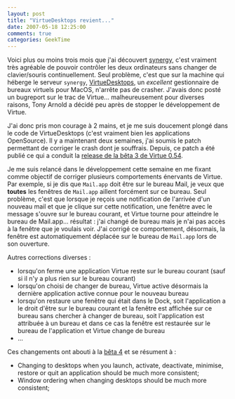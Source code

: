 ```yaml
---
layout: post
title: "VirtueDesktops revient..."
date: 2007-05-18 12:25:00
comments: true
categories: GeekTime
---
```

Voici plus ou moins trois mois que j'ai découvert [synergy](http://synergy2.sf.net), c'est vraiment très agréable de pouvoir contrôler les deux ordinateurs sans changer de clavier/souris continuellement. Seul problème, c'est que sur la machine qui héberge le serveur `synergy`, [VirtueDesktops](http://virtuedesktops.info), un _excellent_ gestionnaire de bureaux virtuels pour MacOS, n'arrête pas de crasher. J'avais donc posté un bugreport sur le trac de Virtue... malheureusement pour diverses raisons, Tony Arnold a décidé peu après de stopper le développement de Virtue.

<!-- more -->

J'ai donc pris mon courage à 2 mains, et je me suis doucement plongé dans le code de VirtueDesktops (c'est vraiment bien les applications OpenSource). Il y a maintenant deux semaines, j'ai soumis le patch permettant de corriger le crash dont je souffrais. Depuis, ce patch a été publié ce qui a conduit la [release de la bêta 3 de Virtue 0.54](http://virtuedesktops.info/index.php/2007/05/14/virtuedesktops-054-beta-3/).

Je me suis relancé dans le développement cette semaine en me fixant comme objectif de corriger plusieurs comportements énervants de Virtue. Par exemple, si je dis que `Mail.app` doit être sur le bureau Mail, je veux que __toutes__ les fenêtres de `Mail.app` aillent forcément sur ce bureau. Seul problème, c'est que lorsque je reçois une notification de l'arrivée d'un nouveau mail et que je clique sur cette notification, une fenêtre avec le message s'ouvre sur le bureau courant, et Virtue tourne pour atteindre le bureau de Mail.app... résultat : j'ai changé de bureau mais je n'ai pas accès à la fenêtre que je voulais voir. J'ai corrigé ce comportement, désormais, la fenêtre est automatiquement déplacée sur le bureau de `Mail.app` lors de son ouverture.

Autres corrections diverses :

*   lorsqu'on ferme une application Virtue reste sur le bureau courant (sauf si il n'y a plus rien sur le bureau courant)
*   lorsqu'on choisi de changer de bureau, Virtue active désormais la dernière application active connue pour le nouveau bureau
*   lorsqu'on restaure une fenêtre qui était dans le Dock, soit l'application a le droit d'être sur le bureau courant et la fenêtre est affichée sur ce bureau sans chercher à changer de bureau, soit l'application est attribuée à un bureau et dans ce cas la fenêtre est restaurée sur le bureau de l'application et Virtue change de bureau
*   ...

Ces changements ont abouti à la [bêta 4](http://virtuedesktops.info/index.php/2007/05/18/virtuedesktops-054-beta-4/) et se résument à :

*   Changing to desktops when you launch, activate, deactivate, minimise, restore or quit an application should be much more consistent;
*   Window ordering when changing desktops should be much more consistent;
